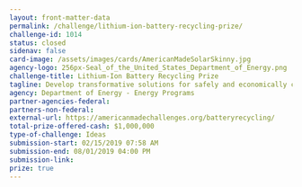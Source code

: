 ```yaml
---
layout: front-matter-data
permalink: /challenge/lithium-ion-battery-recycling-prize/
challenge-id: 1014
status: closed
sidenav: false
card-image: /assets/images/cards/AmericanMadeSolarSkinny.jpg
agency-logo: 256px-Seal_of_the_United_States_Department_of_Energy.png
challenge-title: Lithium-Ion Battery Recycling Prize
tagline: Develop transformative solutions for safely and economically collecting, sorting, storing, and transporting 90% of discarded or spent lithium-ion batteries in the United States with the ultimate goal of reintroducing key materials to the battery manufacturing supply chain.
agency: Department of Energy - Energy Programs
partner-agencies-federal: 
partners-non-federal: 
external-url: https://americanmadechallenges.org/batteryrecycling/
total-prize-offered-cash: $1,000,000
type-of-challenge: Ideas
submission-start: 02/15/2019 07:58 AM
submission-end: 08/01/2019 04:00 PM
submission-link:  
prize: true
---
```




